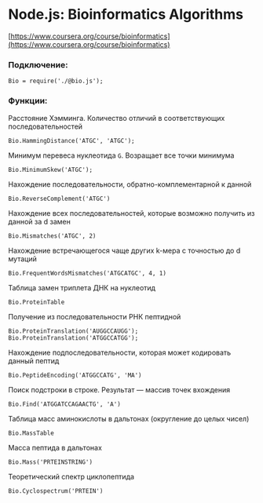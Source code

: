 # Node.js: Bioinformatics Algorithms 
[https://www.coursera.org/course/bioinformatics](https://www.coursera.org/course/bioinformatics)

### Подключение:
~~~
Bio = require('./@bio.js');
~~~

### Функции:

Расстояние Хэмминга. Количество отличий в соответствующих последовательностей
~~~
Bio.HammingDistance('ATGC', 'ATGC');
~~~

Минимум перевеса нуклеотида `G`. Возращает все точки минимума
~~~
Bio.MinimumSkew('ATGC');
~~~

Нахождение последовательности, обратно-комплементарной к данной
~~~
Bio.ReverseComplement('ATGC')
~~~

Нахождение всех последовательностей, которые возможно получить из данной за d замен
~~~
Bio.Mismatches('ATGC', 2)
~~~

Нахождение встречающегося чаще других k-мера с точностью до d мутаций
~~~
Bio.FrequentWordsMismatches('ATGCATGC', 4, 1)
~~~

Таблица замен триплета ДНК на нуклеотид
~~~
Bio.ProteinTable
~~~

Получение из последовательности РНК пептидной
~~~
Bio.ProteinTranslation('AUGGCCAUGG');
Bio.ProteinTranslation('ATGGCCATGG');
~~~

Нахождение подпоследовательности, которая может кодировать данный пептид
~~~
Bio.PeptideEncoding('ATGGCCATG', 'MA')
~~~

Поиск подстроки в строке. Результат — массив точек вхождения
~~~
Bio.Find('ATGGATCCAGAACTG', 'A')
~~~

Таблица масс аминокислоты в дальтонах (округление до целых чисел)
~~~
Bio.MassTable
~~~

Масса пептида в дальтонах
~~~
Bio.Mass('PRTEINSTRING')
~~~

Теоретический спектр циклопептида
~~~
Bio.Cyclospectrum('PRTEIN')
~~~

